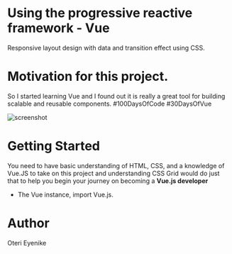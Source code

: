 # Using the progressive reactive framework - Vue

Responsive layout design with data and transition effect using CSS.


# Motivation for this project.

So I started learning Vue and I found out it is really a great tool for building scalable and reusable components. #100DaysOfCode #30DaysOfVue

![screenshot](https://res.cloudinary.com/codeg0d/image/upload/v1586574045/vue-css-grid_600_80_fncy2g.png)

# Getting Started

You need to have basic understanding of HTML, CSS, and a knowledge of Vue.JS to take on this project and understanding CSS Grid would do just that to help you begin your journey on becoming a __Vue.js developer__

* The Vue instance, import Vue.js.

# Author

Oteri Eyenike

